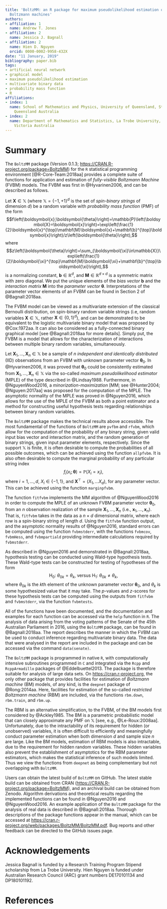 ```yaml
---
title: 'BoltzMM: an R package for maximum pseudolikelihood estimation of fully-visible
  Boltzmann machines'
authors:
- affiliation: 1
  name: Andrew T. Jones
- affiliation: 2
  name: Jessica J. Bagnall
- affiliation: 2
  name: Hien D. Nguyen
  orcid: 0000-0002-9958-432X
date: "11 January, 2019"
bibliography: paper.bib
tags:
- artificial neural network
- graphical model
- maximum pseudolikelihood estimation
- multivariate binary data
- probability mass function
- R
affiliations:
- index: 1
  name: School of Mathematics and Physics, University of Queensland, St. Lucia 4072,
    Queensland Australia
- index: 2
  name: Department of Mathematics and Statistics, La Trobe University, Bundoora 3086,
    Victoria Australia
---
```


# Summary

The `BoltzMM` package (Version 0.1.3; https://CRAN.R-project.org/package=BoltzMM) for the `R` statistical programming environment [@R-Core-Team:2018aa] provides a complete suite of functions for application and estimation of *fully-visible Boltzmann Machine* (FVBM) models. The FVBM was first in @Hyvarinen2006, and can be described as follows.

Let $\boldsymbol{X}\in\mathbb{X}$ (where $\mathbb{X}=\{-1,+1\}^d$ is the set of *spin-binary strings* of dimension $d$) be a random variable with *probability mass function* (PMF) of the form
$$f\left(\boldsymbol{x};\boldsymbol{\theta}\right)=\mathbb{P}\left(\boldsymbol{X}=\boldsymbol{x}\right)=\exp\left(\frac{1}{2}\boldsymbol{x}^{\top}\mathbf{M}\boldsymbol{x}+\mathbf{b}^{\top}\boldsymbol{x}\right)/z\left(\boldsymbol{\theta}\right),$$
where
$$z\left(\boldsymbol{\theta}\right)=\sum_{\boldsymbol{\xi}\in\mathbb{X}}\exp\left(\frac{1}{2}\boldsymbol{\xi}^{\top}\mathbf{M}\boldsymbol{\xi}+\mathbf{b}^{\top}\boldsymbol{\xi}\right),$$
is a normalizing constant, $\mathbf{b}\in\mathbb{R}^d$, and $\mathbf{M}\in\mathbb{R}^{d\times d}$ is a symmetric matrix with zero diagonal. We put the unique elements of the *bias vector* $\mathbf{b}$ and the *interaction matrix* $\mathbf{M}$ into the *parameter vector* $\boldsymbol{\theta}$. Interpretations of the parameter vector elements of an FVBM can be found in Section 2 of @Bagnall:2018aa.

The FVBM model can be viewed as a multivariate extension of the classical Bernoulli distribution, on spin-binary random variable strings (i.e, random variables $\boldsymbol{X}\in\mathbb{X}$, rather $\boldsymbol{X}\in\{0,1\}^d$), and can be demonstrated to be equivalent to the logistic multivariate binary model that was proposed by @Cox:1972aa. It can also be considered as a fully-connected binary graphical model [see @Bagnall:2018aa for more details]. Simply put, the FVBM is a model that allows for the characterization of interactions between multiple binary random variables, simultaneously.

Let $\boldsymbol{X}_{1},\dots,\boldsymbol{X}_{n}\in\mathbb{X}$ be a sample of $n$ *independent and identically distributed* (IID) observations from an FVBM with unknown parameter vector $\boldsymbol{\theta}_{0}$. In @Hyvarinen2006, it was proved that $\boldsymbol{\theta}_{0}$ could be consistently estimated from $\boldsymbol{X}_{1},\dots,\boldsymbol{X}_{n}\in\mathbb{X}$ via the so-called *maximum pseudolikelihood estimator* (MPLE) of the type described in @Lindsay1988. Furthermore, in @NguyenWood2016, a *minorization-maximization* [MM; see @Hunter2004; @Nguyen:2017aa] was proposed for the computation of the MPLE. The asymptotic normality of the MPLE was proved in @Nguyen2016, which allows for the use of the MPLE of the FVBM as both a point estimator and a method for constructing useful hypothesis tests regarding relationships between binary random variables.

The `BoltzMM` package makes the technical results above accessible. The most fundamental of the functions of `BoltzMM` are `pvfbm` and `rfvbm`, which allow for the computation of the probability of any binary string, given valid input bias vector and interaction matrix, and the random generation of binary strings, given input parameter elements, respectively. Since the support $\mathbb{X}$ is finite, it is often desirable to compute the probabilities of all possible outcomes, which can be achieved using the function `allpfvbm`. It is also often desirable to compute the marginal probability of any particular string index
$$f_{i}\left(x_{i};\boldsymbol{\theta}\right)=\mathbb{P}\left(X_{i}=x_{i}\right),$$
where $i=1,\dots,d$, $X_i\in\{-1,1\}$, and $\boldsymbol{X}^{\top}=\left(X_{1},\dots X_{d}\right)$, for any parameter vector. This can be achieved using the function `marginpfvbm`.

The function `fitfvbm` implements the MM algorithm of @NguyenWood2016 in order to compute the MPLE of an unknown FVBM parameter vector $\boldsymbol{\theta}_0$, from an $n$ observation realization of the sample $\boldsymbol{X}_{1},\dots,\boldsymbol{X}_{n}$ (i.e., $\boldsymbol{x}_{1},\dots,\boldsymbol{x}_{n}$). That is, `fitfvbm` takes in the data as a $n\times d$ dimensional matrix, where each row is a spin-binary string of length $d$. Using the `fitfvbm` function output, and the asymptotic normality results of @Nguyen2016, standard errors can be computed using the function `fvbmstderr`, with the functions `fvbmcov`, `fvbmHess`, and `fvbmpartiald` providing intermediate calculations required by `fvbmstderr`.

As described in @Nguyen2016 and demonstrated in @Bagnall:2018aa, hypothesis testing can be conducted using Wald-type hypothesis tests. These Wald-type tests can be constructed for testing of hypotheses of the form
$$\text{H}_{0}\text{: }\theta_{0k}=\theta_{k}\text{, versus }\text{H}_{1}\text{: }\theta_{0k}\ne\theta_{k}\text{,}$$
where $\theta_{0k}$ is the $k$th element of the unknown parameter vector $\boldsymbol{\theta}_0$, and $\theta_k$ is some hypothesized value that it may take. The $p$-values and $z$-scores for these hypothesis tests can be computed using the outputs from `fitfvbm` and `fvbmstderr`, via the function `fvbmtests`.

All of the functions have been documented, and the documentation and examples for each function can be accessed via the `help` function in `R`. The analysis of data arising from the voting patterns of the Senate of the 45th Australian Parliament in 2016, using the `BoltzMM` package, can be found in @Bagnall:2018aa. The report describes the manner in which the FVBM can be used to conduct inference regarding multivariate binary data. The data that were analysed in the report are included in the package and can be accessed via the command `data(senate)`.

The `BoltzMM` package is programmed in native `R`, with computationally intensive subroutines programmed in `C` and integrated via the `Rcpp` and `RcppArmadillo` packages of @Eddelbuettel2013. The package is therefore suitable for analysis of large data sets. On https://cran.r-project.org, the only other package that provides facilities for estimation of *Boltzmann machine* (BM) models, of any kind, is the `deepnet` package of @Rong:2014aa. Here, facilities for estimation of the so-called *restricted Boltzmann machine* (RBM) are included, via the functions `rbm.down`, `rbm.train`, and `rbm.up`. 

The RBM is an alternative simplification, to the FVBM, of the BM models first considered by @Ackley1985. The BM is a parametric probabilistic model that can closely approximate any PMF on $\mathbb{X}$ [see, e.g., @Le-Roux:2008aa]. Unfortunately, due to the intractability of its requirement for hidden (or unobserved) variables, it is often difficult to efficiently and meaningfully conduct parameter estimation when both dimension $d$ and sample size $n$ are large. Like the BM models, estimation of RBM models is also intractable, due to the requirement for hidden random variables. These hidden variables also prevent the establishment of asymptotics for the RBM parameter estimators, which makes the statistical inference of such models limited. Thus we view the functions from `deepnet` as being complementary but not overlapping with `BoltzMM`.

Users can obtain the latest build of `BoltzMM` on GitHub. The latest stable build can be obtained from CRAN (https://CRAN.R-project.org/package=BoltzMM), and an archival build can be obtained from Zenodo. Algorithm derivations and theoretical results regarding the implemented functions can be found in @Nguyen2016 and @NguyenWood2016. An example application of the `BoltzMM` package for the analysis of real data is described in @Bagnall:2018aa. Thorough descriptions of the package functions appear in the manual, which can be accessed at https://cran.r-project.org/web/packages/BoltzMM/BoltzMM.pdf. Bug reports and other feedback can be directed to the GitHub issues page.

# Acknowledgements
Jessica Bagnall is funded by a Research Training Program Stipend scholarship from La Trobe University. Hien Nguyen is funded under Australian Research Council (ARC) grant numbers DE170101134 and DP180101192.

# References

